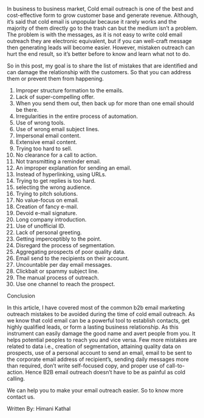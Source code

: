 In business to business market, Cold email outreach is one of the best and cost-effective form to grow customer base and generate revenue. Although, it’s said that cold email is unpopular because it rarely works and the majority of them directly go to the trash can but the medium isn’t a problem. The problem is with the messages, as it is not easy to write cold email outreach they are electronic equivalent, but if you can well-craft message then generating leads will become easier. However, mistaken outreach can hurt the end result, so it’s better before to know and learn what not to do. 

So in this post, my goal is to share the list of mistakes that are identified and can damage the relationship with the customers. So that you can address them or prevent them from happening.

1.	Improper structure formation to the emails.
2.	Lack of super-compelling offer.
3.	When you send them out, then back up for more than one email should be there.
4.	Irregularities in the entire process of automation.
5.	Use of wrong tools.
6.	Use of wrong email subject lines.
7.	Impersonal email content.
8.	Extensive email content.
9.	Trying too hard to sell.
10.	No clearance for a call to action.
11.	Not transmitting a reminder email.
12.	An improper explanation for sending an email.
13.	Instead of hyperlinking, using URLs.
14.	Trying to get replies is too hard.
15.	selecting the wrong audience.
16.	Trying to pitch solutions.
17.	No value-focus on email.
18.	Creation of fancy e-mail.
19.	Devoid e-mail signature.
20.	Long company introduction.
21.	Use of unofficial ID.
22.	Lack of personal greeting.
23.	Getting imperceptibly to the point.
24.	Disregard the process of segmentation.
25.	Aggregating prospects of poor quality data.
26.	Email send to the recipients on their account.
27.	Uncountable per day email messages.
28.	Clickbait or spammy subject line.
29.	The manual process of outreach.
30.	Use one channel to reach the prospect.

Conclusion

In this article, I have covered most of the common b2b email marketing outreach mistakes to be avoided during the time of cold email outreach. As we know that cold email can be a powerful tool to establish contacts, get highly qualified leads, or form a lasting business relationship. As this instrument can easily damage the good name and avert people from you. It helps potential peoples to reach you and vice versa. Few more mistakes are related to data i.e., creation of segmentation, attaining quality data on prospects, use of a personal account to send an email, email to be sent to the corporate email address of recipient’s, sending daily messages more than required, don’t write self-focused copy, and proper use of call-to-action. Hence B2B email outreach doesn’t have to be as painful as cold calling.

We can help you to make your email outreach easier. So to know more contact us.

Written By:
Himani Kathal


